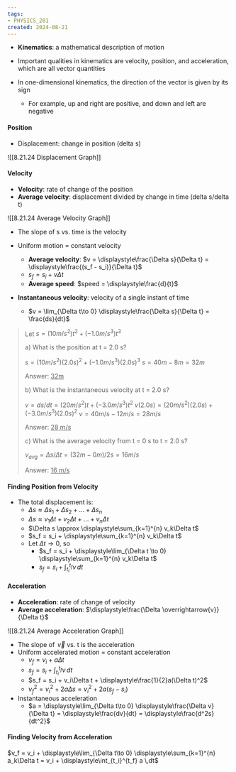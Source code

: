 ```yaml
---
tags:
- PHYSICS_201
created: 2024-08-21
---
```


- **Kinematics**: a mathematical description of motion

- Important qualities in kinematics are velocity, position, and acceleration, which are all vector quantities

- In one-dimensional kinematics, the direction of the vector is given by its sign
  - For example, up and right are positive, and down and left are negative

#### Position

- Displacement: change in position (delta s)

![[8.21.24 Displacement Graph]]

#### Velocity

- **Velocity**: rate of change of the position
- **Average velocity**: displacement divided by change in time (delta s/delta t)

![[8.21.24 Average Velocity Graph]]

- The slope of s vs. time is the velocity
- Uniform motion = constant velocity
  - **Average velocity**: $v = \displaystyle\frac{\Delta s}{\Delta t} = \displaystyle\frac{(s_f - s_i)}{\Delta t}$
  - $s_f = s_i + v\Delta t$
  - **Average speed**: $speed = \displaystyle\frac{d}{t}$

- **Instantaneous velocity**: velocity of a single instant of time
  - $v = \lim_{\Delta t\to 0} \displaystyle\frac{\Delta s}{\Delta t} = \frac{ds}{dt}$

> Let $s = (10 m/s^2)t^2 + (-1.0 m/s^3)t^3$
> 
> a) What is the position at t = 2.0 s?
> 
> $s = (10 m/s^2)(2.0s)^2 + (-1.0 m/s^3)(2.0s)^3$
> $s = 40m - 8m = 32m$
> 
> Answer: <u>32m</u>
> 
> 
> b) What is the instantaneous velocity at t = 2.0 s?
> 
> $v = ds/dt = (20 m/s^2)t + (-3.0 m/s^3)t^2$
> $v(2.0s) = (20 m/s^2)(2.0s) + (-3.0 m/s^3)(2.0s)^2$
> $v = 40 m/s - 12 m/s = 28 m/s$
> 
> Answer: <u>28 m/s</u>
> 
> 
> c) What is the average velocity from t = 0 s to t = 2.0 s?
> 
> $v_{avg} = \Delta s / \Delta t = (32 m - 0 m) / 2 s = 16 m/s$
> 
> Answer: <u>16 m/s</u>

#### Finding Position from Velocity

- The total displacement is:
  - $\Delta s \approx \Delta s_1 + \Delta s_2 + ... + \Delta s_n$
  - $\Delta s \approx v_1\Delta t + v_2\Delta t + ... + v_n\Delta t$
  - $\Delta s \approx \displaystyle\sum_{k=1}^{n} v_k\Delta t$
  - $s_f = s_i + \displaystyle\sum_{k=1}^{n} v_k\Delta t$
  - Let $\Delta t \rightarrow 0$, so
    - $s_f = s_i + \displaystyle\lim_{\Delta t \to 0} \displaystyle\sum_{k=1}^{n} v_k\Delta t$
    - $s_f = s_i + \displaystyle\int_{t_i}^{t_f} v \,dt$

#### Acceleration

- **Acceleration**: rate of change of velocity
- **Average acceleration**: $\displaystyle\frac{\Delta \overrightarrow{v}}{\Delta t}$

![[8.21.24 Average Acceleration Graph]]

- The slope of $\,\overrightarrow{v}$ vs. t is the acceleration
- Uniform accelerated motion = constant acceleration
  - $v_f = v_i + a\Delta t$
  - $s_f = s_i + \displaystyle\int_{t_i}^{t_f} v \,dt$
  - $s_f = s_i + v_i\Delta t + \displaystyle\frac{1}{2}a(\Delta t)^2$
  - $v_f^2 = v_i^2 + 2a\Delta s = v_i^2 + 2a(s_f - s_i)$
- Instantaneous acceleration
  - $a = \displaystyle\lim_{\Delta t\to 0} \displaystyle\frac{\Delta v}{\Delta t} = \displaystyle\frac{dv}{dt} = \displaystyle\frac{d^2s}{dt^2}$

#### Finding Velocity from Acceleration

$v_f = v_i + \displaystyle\lim_{\Delta t\to 0} \displaystyle\sum_{k=1}^{n} a_k\Delta t = v_i + \displaystyle\int_{t_i}^{t_f} a \,dt$